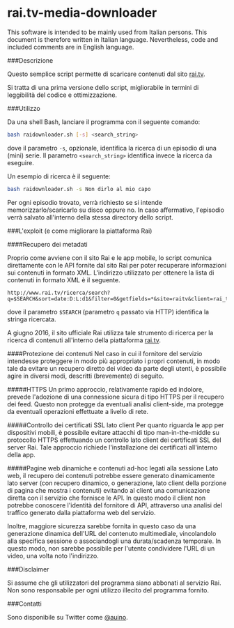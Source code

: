 # rai.tv-media-downloader

This software is intended to be mainly used from Italian persons.
This document is therefore written in Italian language.
Nevertheless, code and included comments are in English language.

###Descrizione

Questo semplice script permette di scaricare contenuti dal sito [rai.tv](http://rai.tv).

Si tratta di una prima versione dello script, migliorabile in termini di leggibilità del codice e ottimizzazione.

###Utilizzo

Da una shell Bash, lanciare il programma con il seguente comando:

```sh
bash raidownloader.sh [-s] <search_string>
```

dove il parametro `-s`, opzionale, identifica la ricerca di un episodio di una (mini) serie.
Il parametro `<search_string>` identifica invece la ricerca da eseguire.

Un esempio di ricerca è il seguente:

```sh
bash raidownloader.sh -s Non dirlo al mio capo
```

Per ogni episodio trovato, verrà richiesto se si intende memorizzarlo/scaricarlo su disco oppure no.
In caso affermativo, l'episodio verrà salvato all'interno della stessa directory dello script.

###L'exploit (e come migliorare la piattaforma Rai)

####Recupero dei metadati

Proprio come avviene con il sito Rai e le app mobile, lo script comunica direttamente con le API fornite dal sito Rai per poter recuperare informazioni sui contenuti in formato XML.
L'indirizzo utilizzato per ottenere la lista di contenuti in formato XML è il seguente.

```
http://www.rai.tv/ricerca/search?q=$SEARCH&sort=date:D:L:d1&filter=0&getfields=*&site=raitv&client=rai_tv2&start=0
```

dove il parametro `$SEARCH` (parametro `q` passato via HTTP) identifica la stringa ricercata.

A giugno 2016, il sito ufficiale Rai utilizza tale strumento di ricerca per la ricerca di contenuti all'interno della piattaforma [rai.tv](http://rai.tv).

####Protezione dei contenuti
Nel caso in cui il fornitore del servizio intendesse proteggere in modo più appropriato i propri contenuti, in modo tale da evitare un recupero diretto dei video da parte degli utenti, è possibile agire in diversi modi, descritti (brevemente) di seguito.

#####HTTPS
Un primo approccio, relativamente rapido ed indolore, prevede l'adozione di una connessione sicura di tipo HTTPS per il recupero dei feed.
Questo non protegge da eventuali analisi client-side, ma protegge da eventuali operazioni effettuate a livello di rete.

#####Controllo dei certificati SSL lato client
Per quanto riguarda le app per dispositivi mobili, è possibile evitare attacchi di tipo man-in-the-middle su protocollo HTTPS effettuando un controllo lato client dei certificati SSL del server Rai.
Tale approccio richiede l'installazione dei certificati all'interno della app.

#####Pagine web dinamiche e contenuti ad-hoc legati alla sessione
Lato web, il recupero dei contenuti potrebbe essere generato dinamicamente lato server (con recupero dinamico, o generazione, lato client della porzione di pagina che mostra i contenuti) evitando al client una comunicazione diretta con il servizio che fornisce le API.
In questo modo il client non potrebbe conoscere l'identità del fornitore di API, attraverso una analisi del traffico generato dalla piattaforma web del servizio.

Inoltre, maggiore sicurezza sarebbe fornita in questo caso da una generazione dinamica dell'URL del contenuto multimediale, vincolandolo alla specifica sessione o associandogli una durata/scadenza temporale.
In questo modo, non sarebbe possibile per l'utente condividere l'URL di un video, una volta noto l'indirizzo.

###Disclaimer

Si assume che gli utilizzatori del programma siano abbonati al servizio Rai.
Non sono responsabile per ogni utilizzo illecito del programma fornito.

###Contatti

Sono disponibile su Twitter come [@auino](https://twitter.com/auino).
